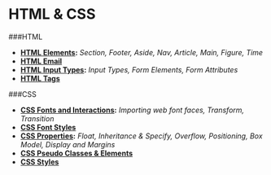 # HTML & CSS

###HTML
- **[HTML Elements](https://github.com/Mullebrouck/HTML-CSS/wiki/2.1-HTML5-Elements):**  _Section, Footer, Aside, Nav, Article, Main, Figure, Time_
- **[HTML Email](https://github.com/Mullebrouck/HTML-CSS/wiki/2.2-HTML-Email)**
- **[HTML Input Types](https://github.com/Mullebrouck/HTML-CSS/wiki/2.3-HTML5-Input-Types):**  _Input Types, Form Elements, Form Attributes_
- **[HTML Tags](https://github.com/Mullebrouck/HTML-CSS/wiki/2.4-HTML5-Tags)**

###CSS
- **[CSS Fonts and Interactions](https://github.com/Mullebrouck/HTML-CSS/wiki/3.1-CSS3-Fonts-and-Interactions):**  _Importing web font faces, Transform, Transition_
- **[CSS Font Styles](https://github.com/Mullebrouck/HTML-CSS/wiki/3.2-CSS-Font-Styles)**
- **[CSS Properties](https://github.com/Mullebrouck/HTML-CSS/wiki/3.3-CSS3-Proporties):**  _Float, Inheritance & Specify, Overflow, Positioning, Box Model, Display and Margins_
- **[CSS Pseudo Classes & Elements](https://github.com/Mullebrouck/HTML-CSS/wiki/3.4-CSS-Psuedo-Classes-&-Elements)**
- **[CSS Styles](https://github.com/Mullebrouck/HTML-CSS/wiki/3.5-CSS3-Styles)**
